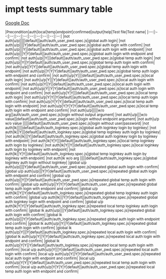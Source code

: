 # impt tests summary table  

[Google Doc](https://docs.google.com/spreadsheets/d/1sAOkKtzRiPov6Yq6fYbqpluihLuWpczDOkmuQCYFb9c/edit?usp=sharing)

<sub>
|Precondition|auth|local|temp|endpoint|confirmed|output|help|Test file|Test name|
|:--:|:--:|:--:|:--:|:--:|:--:|:--:|:--:|:--:|:--:|
|not auth|u/p|||||default||auth/auth_user_pwd.spec.js|global auth login|
|not auth|u/p||||Y|default||auth/auth_user_pwd.spec.js|global auth login with confirm|
|not auth|u/p|||Y||default||auth/auth_user_pwd.spec.js|global auth login with endpoint|
|not auth|u/p|||Y|Y|default||auth/auth_user_pwd.spec.js|global auth login with endpoint and confirm|
|not auth|u/p||Y|||default||auth/auth_user_pwd.spec.js|global temp auth login|
|not auth|u/p||Y||Y|default||auth/auth_user_pwd.spec.js|global temp auth login with confirm|
|not auth|u/p||Y|Y||default||auth/auth_user_pwd.spec.js|global temp auth login with endpoint|
|not auth|u/p||Y|Y|Y|default||auth/auth_user_pwd.spec.js|global temp auth login with endpoint and confirm|
|not auth|u/p|Y||||default||auth/auth_user_pwd.spec.js|local auth login|
|not auth|u/p|Y|||Y|default||auth/auth_user_pwd.spec.js|local auth login with confirm|
|not auth|u/p|Y||Y||default||auth/auth_user_pwd.spec.js|local auth login with endpoint|
|not auth|u/p|Y||Y|Y|default||auth/auth_user_pwd.spec.js|local auth login with endpoint and confirm|
|not auth|u/p|Y|Y|||default||auth/auth_user_pwd.spec.js|local temp auth login|
|not auth|u/p|Y|Y||Y|default||auth/auth_user_pwd.spec.js|local temp auth login with confirm|
|not auth|u/p|Y|Y|Y||default||auth/auth_user_pwd.spec.js|local temp auth login with endpoint|
|not auth|u/p|Y|Y|Y|Y|default||auth/auth_user_pwd.spec.js|local temp auth login with endpoint and confirm|
|not auth|u/p|||||w/o arg||auth/auth_user_pwd.spec.js|login without output argument|
|not auth|u/p|||w/o value||default||auth/auth_user_pwd.spec.js|login without endpoint argument|
|not auth|u/p w/o value |||||default||auth/auth_user_pwd.spec.js|login without user/password|
|not auth|lk|||||default||auth/auth_loginkey.spec.js|global auth loginkey login by loginkey|
|not auth|lk||Y|||default||auth/auth_loginkey.spec.js|global temp loginkey auth login by loginkey|
|not auth|lk|||Y||default||auth/auth_loginkey.spec.js|global auth loginkey login by loginkey with endpoint|
|not auth|lk|Y|Y|||default||auth/auth_loginkey.spec.js|local temp loginkey auth login by loginkey|
|not auth|lk|Y||Y||default||auth/auth_loginkey.spec.js|local loginkey auth login by loginkey with endpoint|
|not auth|lk||Y|Y||default||auth/auth_loginkey.spec.js|global temp loginkey auth login by loginkey with endpoint|
|not auth|lk w/o arg |||||default||auth/auth_loginkey.spec.js|global loginkey auth login without loginkey|
|global u/p auth|u/p||||Y|default||auth/auth_user_pwd.spec.js|repeated global auth login with confirm|
|global u/p auth|u/p|||Y|Y|default||auth/auth_user_pwd.spec.js|repeated global auth login with endpoint and confirm|
|global u/p auth|u/p||Y||Y|default||auth/auth_user_pwd.spec.js|repeated global temp auth login with confirm|
|global u/p auth|u/p||Y|Y|Y|default||auth/auth_user_pwd.spec.js|repeated global temp auth login with endpoint and confirm|
|global u/p auth|lk||Y||Y|default||auth/auth_loginkey.spec.js|repeated global temp loginkey auth login with confirm|
|global u/p auth|lk|||Y|Y|default||auth/auth_loginkey.spec.js|repeated global auth loginkey login with endpoint and confirm|
|global u/p auth|lk|Y|Y||Y|default||auth/auth_loginkey.spec.js|repeated local temp loginkey auth login with confirm|
|global lk auth|u/p||||Y|default||auth/auth_loginkey.spec.js|repeated global auth login with confirm|
|global lk auth|u/p|||Y|Y|default||auth/auth_loginkey.spec.js|repeated global auth login with endpoint and confirm|
|global lk auth|u/p||Y||Y|default||auth/auth_loginkey.spec.js|repeated global temp auth login with confirm|
|global lk auth|u/p|Y|||Y|default||auth/auth_loginkey.spec.js|repeated local auth login with confirm|
|global lk auth|u/p|Y||Y|Y|default||auth/auth_loginkey.spec.js|repeated local auth login with endpoint and confirm|
|global lk auth|u/p|Y|Y||Y|default||auth/auth_loginkey.spec.js|repeated local temp auth login with confirm|
|local u/p auth|u/p|Y|||Y|default||auth/auth_user_pwd.spec.js|repeated local auth login with confirm|
|local u/p auth|u/p|Y||Y|Y|default||auth/auth_user_pwd.spec.js|repeated local auth login with endpoint and confirm|
|local u/p auth|u/p|Y|Y||Y|default||auth/auth_user_pwd.spec.js|repeated local temp auth login with confirm|
|local u/p auth|u/p|Y|Y|Y|Y|default||auth/auth_user_pwd.spec.js|repeated local temp auth login with endpoint and confirm|
</sub>
